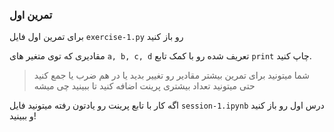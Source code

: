 ### تمرین اول

برای تمرین اول فایل `exercise-1.py` رو باز کنید

مقادیری که توی متغیر های `a, b, c, d` تعریف شده رو با کمک تابع `print` چاپ کنید.

> شما میتونید برای تمرین بیشتر مقادیر رو تغییر بدید یا در هم ضرب یا جمع کنید  
> حتی میتونید تعداد بیشتری پرینت اضافه کنید تا ببینید چی میشه

اگه کار با تابع پرینت رو یادتون رفته میتونید فایل `session-1.ipynb` درس اول رو باز کنید و ببینید!
